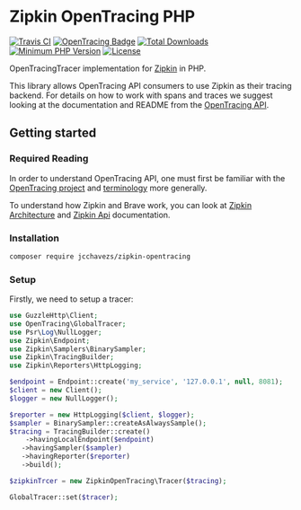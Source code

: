 # Zipkin OpenTracing PHP

[![Travis CI](https://travis-ci.org/jcchavezs/zipkin-opentracing-php.svg?branch=master)](https://travis-ci.org/jcchavezs/zipkin-opentracing-php)
[![OpenTracing Badge](https://img.shields.io/badge/OpenTracing-enabled-blue.svg)](http://opentracing.io)
[![Total Downloads](https://poser.pugx.org/jcchavezs/zipkin-opentracing/downloads)](https://packagist.org/packages/jcchavezs/zipkin-opentracing)
[![Minimum PHP Version](https://img.shields.io/badge/php-%3E%3D%205.6-8892BF.svg)](https://php.net/)
[![License](https://img.shields.io/packagist/l/jcchavezs/zipkin-opentracing.svg)](https://github.com/jcchavezs/zipkin-opentracing-php/blob/master/LICENSE)

OpenTracingTracer implementation for [Zipkin](http://zipkin.io) in PHP.

This library allows OpenTracing API consumers to use Zipkin as their tracing backend.
For details on how to work with spans and traces we suggest looking at the documentation
and README from the [OpenTracing API](https://github.com/opentracing/opentracing-php).

## Getting started

### Required Reading

In order to understand OpenTracing API, one must first be familiar with the [OpenTracing project](http://opentracing.io) and [terminology](http://opentracing.io/spec/) more generally.

To understand how Zipkin and Brave work, you can look at [Zipkin Architecture](http://zipkin.io/pages/architecture.html) and [Zipkin Api](https://github.com/jcchavezs/zipkin-php) documentation.

### Installation

```bash
composer require jcchavezs/zipkin-opentracing
```

### Setup

Firstly, we need to setup a tracer:

```php
use GuzzleHttp\Client;
use OpenTracing\GlobalTracer;
use Psr\Log\NullLogger;
use Zipkin\Endpoint;
use Zipkin\Samplers\BinarySampler;
use Zipkin\TracingBuilder;
use Zipkin\Reporters\HttpLogging;

$endpoint = Endpoint::create('my_service', '127.0.0.1', null, 8081);
$client = new Client();
$logger = new NullLogger();

$reporter = new HttpLogging($client, $logger);
$sampler = BinarySampler::createAsAlwaysSample();
$tracing = TracingBuilder::create()
	->havingLocalEndpoint($endpoint)
   ->havingSampler($sampler)
   ->havingReporter($reporter)
   ->build();

$zipkinTrcer = new ZipkinOpenTracing\Tracer($tracing);

GlobalTracer::set($tracer);
```
